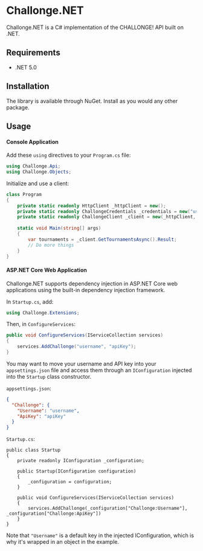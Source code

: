 ﻿# Challonge.NET

Challonge.NET is a C# implementation of the CHALLONGE! API built on .NET.

## Requirements

- .NET 5.0

## Installation

The library is available through NuGet. Install as you would any other package.

## Usage

#### Console Application

Add these `using` directives to your `Program.cs` file:

```C#
using Challonge.Api;
using Challonge.Objects;
```
Initialize and use a client:

```C#
class Program
{
    private static readonly HttpClient _httpClient = new();
    private static readonly ChallongeCredentials _credentials = new("username", "apiKey");
    private static readonly ChallongeClient _client = new(_httpClient, _credentials);
	
    static void Main(string[] args)
    {
        var tournaments = _client.GetTournamentsAsync().Result;
        // Do more things
    }
}
```
#### ASP.NET Core Web Application

Challonge.NET supports dependency injection in ASP.NET Core web applications using the built-in dependency injection framework.

In `Startup.cs`, add:
```C#
using Challonge.Extensions;
```
Then, in `ConfigureServices`:
```C#
public void ConfigureServices(IServiceCollection services)
{
    services.AddChallonge("username", "apiKey");
}
```

You may want to move your username and API key into your `appsettings.json` file and access them through an `IConfiguration`
injected into the `Startup` class constructor.

`appsettings.json`:

```JSON
{
  "Challonge": {
    "Username": "username",
    "ApiKey": "apiKey"
  }
}
```

`Startup.cs`:
```
public class Startup
{
    private readonly IConfiguration _configuration;

    public Startup(IConfiguration configuration)
    {
        _configuration = configuration;
    }

    public void ConfigureServices(IServiceCollection services)
    {
        services.AddChallonge(_configuration["Challonge:Username"], _configuration["Challonge:ApiKey"])
    }
}
```
Note that `"Username"` is a default key in the injected IConfiguration, which is why it's wrapped in an object in the example.
